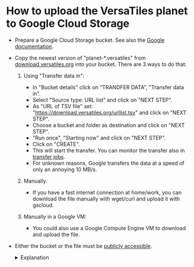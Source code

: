 # How to upload the VersaTiles planet to Google Cloud Storage

- Prepare a Google Cloud Storage bucket. See also the [Google documentation](https://cloud.google.com/storage/docs/creating-buckets).
- Copy the newest version of "planet-*.versatiles" from [download.versatiles.org](https://download.versatiles.org/) into your bucket. There are 3 ways to do that:

  1. Using "Transfer data in":
     - In "Bucket details" click on "TRANDFER DATA", "Transfer data in".
     - Select "Source type: URL list" and click on "NEXT STEP".
     - As "URL of TSV file" set: "https://download.versatiles.org/urllist.tsv" and click on "NEXT STEP".
     - Choose a bucket and folder as destination and click on "NEXT STEP".
     - "Run once", "Starting now" and click on "NEXT STEP".
     - Click on "CREATE".
     - This will start the transfer. You can monitor the transfer also in [transfer jobs](https://console.cloud.google.com/transfer/jobs).
     - For unknown reasons, Google transfers the data at a speed of only an annoying 10 MB/s.

  2. Manually:
     - If you have a fast internet connection at home/work, you can download the file manually with wget/curl and upload it with gscloud.

  3. Manually in a Google VM:
     - You could also use a Google Compute Engine VM to download and upload the file.

- Either the bucket or the file must be [publicly accessible](https://cloud.google.com/storage/docs/access-control/making-data-public).
	<details><summary>Explanation</summary>
   In the current version of VersaTiles, Google authentication is not yet implemented. Therefore, either the entire bucket or the file must be publicly accessible to enable access via HTTPS.
	
	Hopefully, in the near future, the possibility of specifying gs:// addresses as a source will also be implemented VersaTiles in order to be able to use the automatic Google Cloud authentication in Google Cloud Run. Also see [issue versatiles-rs#22](https://github.com/versatiles-org/versatiles-rs/issues/22).
  </details>
